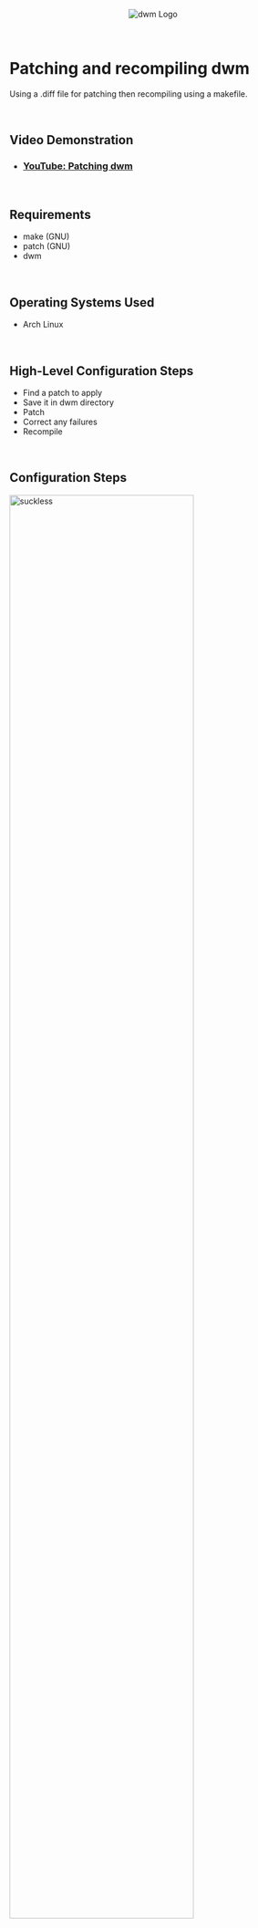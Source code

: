 <p align="center">
<img src="https://dwm.suckless.org/dwm.svg" alt="dwm Logo"/>
</p>
<p> &emsp; </p>


<h1>Patching and recompiling dwm</h1>
Using a .diff file for patching then recompiling using a makefile.<br />
<p> &emsp; </p>



<h2>Video Demonstration</h2>

- ### [YouTube: Patching dwm](https://youtu.be/lgpd8V6RW6M)
<p> &emsp; </p>


<h2>Requirements</h2>

- make (GNU)
- patch (GNU)
- dwm
<p> &emsp; </p>


<h2>Operating Systems Used </h2>

- Arch Linux
<p> &emsp; </p>


<h2>High-Level Configuration Steps</h2>

- Find a patch to apply
- Save it in dwm directory
- Patch
- Correct any failures
- Recompile
<p> &emsp; </p>


<h2>Configuration Steps</h2>

<p>
<img src="https://i.imgur.com/JGPzRXV.png" height="80%" width="80%" alt="suckless"/>
</p>
<p>
- Navigate to the suckless website and find the patches link in the dwm subsection.<p></p>
- Save the .diff file for the patch you want into your dwm source directory.<p></p>
- Inside the dwm directory run "patch -p1 < (filename.diff)" to apply the patch. (-p1 means use current directory.)<p></p>
  
>A patch can also be reverted using "-R" instead of "-p1".
</p>
<br />
<p> &emsp; </p>
<p> &emsp; </p>

  
<p>
<img src="https://i.imgur.com/nrFgytw.png" height="80%" width="80%" alt="patch-attempt"/>
</p>
<p>
- The output of the command will show if there were any lines that failed to be applied.<p></p>
- Failed additions and/or subtractions will be saved to a .rej file based on the target file's name.<p></p>

>Failure to apply a line in "config.h" will produce a "config.h.rej" file.
</p>
<br />
<p> &emsp; </p>
<p> &emsp; </p>



<p>
<img src="https://i.imgur.com/laCIzIC.png" height="80%" width="80%" alt="patching_rej"/>
</p>
<p>
- Open the target file and the .rej file (preferably side by side).<p></p>
- The .rej file will indicate any additions (+) or subtractions (-) it attempted on the target file.<p></p>
- In the picture above we see an attempt to remove, and add a line, amounting to a simple value change.<p></p>
- After working the change into the target file, the .rej (and .orig) file can be deleted.<p></p>
</p>
<br />
<p> &emsp; </p>
<p> &emsp; </p>



<p>
<img src="https://i.imgur.com/qX3ZZSx.png" height="80%" width="80%" alt="end-result"/>
</p>
<p>
- With the changes saved we can move onto recompiling dwm.<p>
- dwm is built with a makefile (and a config.mk file) directing the paths and CFLAGS to be used.<p></p>

>Editing these files will likely never be necessary but they can be viewed in the source repo.<p>
<p> &emsp; </p>


<p>- Inside the source directory we run "sudo make uninstall", uninstalling the version of dwm we are currently running.<p>

>using sudo since we are modifying/installing files under the root directory. [/usr/local/]
<p> &emsp; </p>
- Then running "sudo make clean install", cleaning up any leftover .rej/.orig files and recompiling dwm.<p></p>
- We see the "fake-fullscreen" patch successfully installed, confining a "fullscreen" video to its own window space.
<br />
